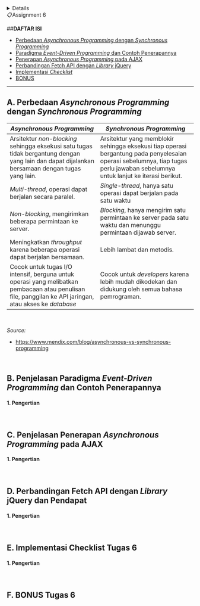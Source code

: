 <details></details>
<summary>📋Assignment 6</summary>

##**DAFTAR ISI**
* [Perbedaan *Asynchronous Programming* dengan *Synchronous Programming*](#a-perbedaan-asynchronous-programming-dengan-synchronous-programming)
* [Paradigma *Event-Driven Programming* dan Contoh Penerapannya](#b-penjelasan-paradigma-event-driven-programming-dan-contoh-penerapannya)
* [Penerapan *Asynchronous Programming* pada AJAX](#c-penjelasan-penerapan-asynchronous-programming-pada-ajax)
* [Perbandingan Fetch API dengan *Library* jQuery](#d-perbandingan-fetch-api-dengan-library-jquery-dan-pendapat)
* [Implementasi *Checklist*](#e-implementasi-checklist-tugas-6)
* [BONUS](#f-bonus-tugas-6)
<hr>

## **A. Perbedaan *Asynchronous Programming* dengan *Synchronous Programming***
| *Asynchronous Programming* | *Synchronous Programming* |
| --- | --- |
| Arsitektur *non-blocking* sehingga eksekusi satu tugas tidak bergantung dengan yang lain dan dapat dijalankan bersamaan dengan tugas yang lain. | Arsitektur yang memblokir sehingga eksekusi tiap operasi bergantung pada penyelesaian operasi sebelumnya, tiap tugas perlu jawaban sebelumnya untuk lanjut ke iterasi berikut. |
| *Multi-thread*, operasi dapat berjalan secara paralel. | *Single-thread*, hanya satu operasi dapat berjalan pada satu waktu |
| *Non-blocking*, mengirimkan beberapa permintaan ke server. | *Blocking*, hanya mengirim satu permintaan ke server pada satu waktu dan menunggu permintaan dijawab server. |
| Meningkatkan *throughput* karena beberapa operasi dapat berjalan bersamaan. | Lebih lambat dan metodis. |
| Cocok untuk tugas I/O intensif, berguna untuk operasi yang melibatkan pembacaan atau penulisan file, panggilan ke API jaringan, atau akses ke *database* | Cocok untuk *developers* karena lebih mudah dikodekan dan didukung oleh semua bahasa pemrograman. |

<br>

*Source:*
* https://www.mendix.com/blog/asynchronous-vs-synchronous-programming
<br>

## **B. Penjelasan Paradigma *Event-Driven Programming* dan Contoh Penerapannya**
#### **1. Pengertian**
<br>

## **C. Penjelasan Penerapan *Asynchronous Programming* pada AJAX**
#### **1. Pengertian**
<br>

## **D. Perbandingan Fetch API dengan *Library* jQuery dan Pendapat**
#### **1. Pengertian**
<br>

## **E. Implementasi Checklist Tugas 6**
#### **1. Pengertian**
<br>

## **F. BONUS Tugas 6**
<br>



